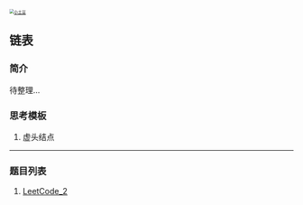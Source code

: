 <p> 
<a href="http://coco66.info:88">
<img src="http://coco66.info:88/leetcode/picture/home.png" alt="小土豆" style="zoom:50%;" /></a>
</p>

## 链表

### 简介

待整理...

### 思考模板

1. 虚头结点

----

### 题目列表 

1. [LeetCode_2](http://coco66.info:88/leetcode/linkedlist/LeetCode2.html)

   


